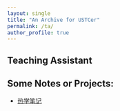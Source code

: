 ```yaml
---
layout: single
title: "An Archive for USTCer"
permalink: /ta/
author_profile: true
---
```

## Teaching Assistant


## Some Notes or Projects:
- [热学笔记](/assets/notes/热学A笔记.pdf)